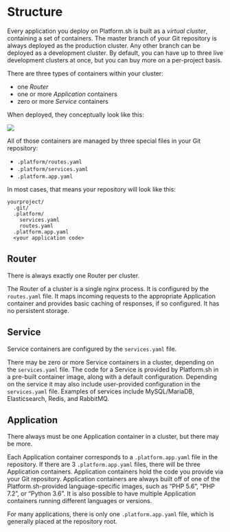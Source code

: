 # Structure

Every application you deploy on Platform.sh is built as a *virtual cluster*, containing a set of containers.  The master branch of your Git repository is always deployed as the production cluster.  Any other branch can be deployed as a development cluster.  By default, you can have up to three live development clusters at once, but you can buy more on a per-project basis.

There are three types of containers within your cluster:
- one *Router*
- one or more *Application* containers
- zero or more *Service* containers

When deployed, they conceptually look like this:

![](https://platform.sh/sites/default/files/scalable-images/architecture-simple.svg)


All of those containers are managed by three special files in your Git repository:
- `.platform/routes.yaml`
- `.platform/services.yaml`
- `.platform.app.yaml`

In most cases, that means your repository will look like this:

```
yourproject/
  .git/
  .platform/
    services.yaml
    routes.yaml
  .platform.app.yaml
  <your application code>
```

## Router

There is always exactly one Router per cluster.

The Router of a cluster is a single nginx process.  It is configured by the `routes.yaml` file.  It maps incoming requests to the appropriate Application container and provides basic caching of responses, if so configured. It has no persistent storage.

## Service

Service containers are configured by the `services.yaml` file.

There may be zero or more Service containers in a cluster, depending on the `services.yaml` file.  The code for a Service is provided by Platform.sh in a pre-built container image, along with a default configuration.  Depending on the service it may also include user-provided configuration in the `services.yaml` file.  Examples of services include MySQL/MariaDB, Elasticsearch, Redis, and RabbitMQ.

## Application

There always must be one Application container in a cluster, but there may be more.

Each Application container corresponds to a `.platform.app.yaml` file in the repository.  If there are 3 `.platform.app.yaml` files, there will be three Application containers.  Application containers hold the code you provide via your Git repository.  Application containers are always built off of one of the Platform.sh-provided language-specific images, such as “PHP 5.6”, “PHP 7.2”, or “Python 3.6”. It is also possible to have multiple Application containers running different languages or versions.

For many applications, there is only one `.platform.app.yaml` file, which is generally placed at the repository root.
